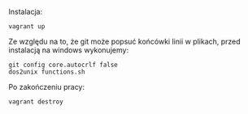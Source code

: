 Instalacja:

    vagrant up

Ze względu na to, że git może popsuć końcówki linii w plikach, przed instalacją na windows wykonujemy:

    git config core.autocrlf false
    dos2unix functions.sh
	
Po zakończeniu pracy:

    vagrant destroy